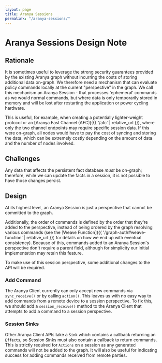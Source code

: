 ```yaml
---
layout: page
title: Aranya Sessions
permalink: "/aranya-sessions/"
---
```


# Aranya Sessions Design Note

## Rationale
It is sometimes useful to leverage the strong security guarantees provided by the existing Aranya graph without incurring the costs of storing additional data on-graph. We therefore need a mechanism that can evaluate policy commands locally at the current "perspective" in the graph. We call this mechanism an Aranya Session - that processes 'ephemeral' commands as we would normal commands, but where data is only temporarily stored in memory and will be lost after restarting the application or power cycling hardware.

This is useful, for example, when creating a potentially lighter-weight protocol or an [Aranya Fast Channel (AFC)]({{ '/afc' | relative_url }}), where only the two channel endpoints may require specific session data. If this were on-graph, all nodes would have to pay the cost of syncing and storing the data, which can be extremely costly depending on the amount of data and the number of nodes involved.

## Challenges
Any data that affects the persistent fact database *must* be on-graph; therefore, while we can update the facts in a session, it is not possible to have those changes persist.

## Design
At its highest level, an Aranya Session is just a perspective that cannot be committed to the graph.

Additionally, the order of commands is defined by the order that they're added to the perspective, instead of being ordered by the graph resolving various commands (see the [Weave Function]({{ '/graph-auth#weave-function' | relative_url }}) for details on how we end up with eventual consistency). Because of this, commands added to an Aranya Session's perspective don't require a parent field, although for simplicity our initial implementation may retain this feature.

To make use of this session perspective, some additional changes to the API will be required.

### Add Command
The Aranya Client currently can only accept new commands via `sync_receive()` or by calling  `action()`. This leaves us with no easy way to add commands from a remote device to a session perspective. To fix this, we should add a `session_receive()` method to the Aranya Client that attempts to add a command to a session perspective.

### Session Sinks
Other Aranya Client APIs take a `Sink` which contains a callback returning an `Effects`, so Session Sinks must also contain a callback to return commands. This is strictly required for `Actions` on a session as any generated commands will not be added to the graph. It will also be useful for indicating success for adding commands received from remote parties.
